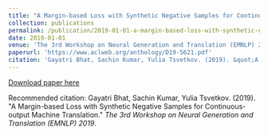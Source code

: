 ```yaml
---
title: "A Margin-based Loss with Synthetic Negative Samples for Continuous-output Machine Translation"
collection: publications
permalink: /publication/2019-01-01-a-margin-based-loss-with-synthetic-negative-samples-for-continuous-output-machine-translation
date: 2019-01-01
venue: 'The 3rd Workshop on Neural Generation and Translation (EMNLP) 2019'
paperurl: 'https://www.aclweb.org/anthology/D19-5621.pdf'
citation: 'Gayatri Bhat, Sachin Kumar, Yulia Tsvetkov. (2019). &quot;A Margin-based Loss with Synthetic Negative Samples for Continuous-output Machine Translation.&quot; <i>The 3rd Workshop on Neural Generation and Translation (EMNLP) 2019</i>.'
---
```


<a href='https://www.aclweb.org/anthology/D19-5621.pdf'>Download paper here</a>

Recommended citation: Gayatri Bhat, Sachin Kumar, Yulia Tsvetkov. (2019). "A Margin-based Loss with Synthetic Negative Samples for Continuous-output Machine Translation." <i>The 3rd Workshop on Neural Generation and Translation (EMNLP) 2019</i>.